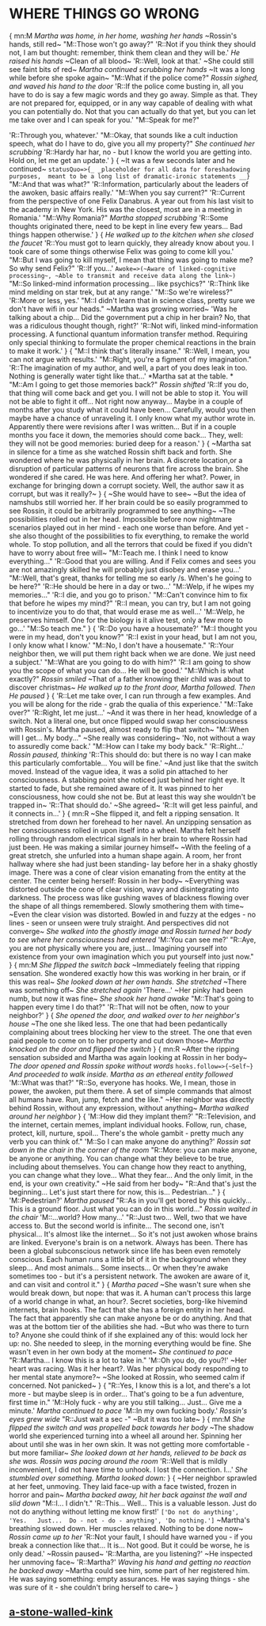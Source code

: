 # WHERE THINGS GO WRONG
{
mn:M
*Martha was home, in her home, washing her hands*
~Rossin's hands, still red~
"M::Those won't go away?"
'R::Not if you think they should not, I am but thought: remember, think them clean and they will be.'
*He raised his hands*
~Clean of all blood~
'R::Well, look at that.'
~She could still see faint bits of red~
*Martha continued scrubbing her hands*
~It was a long while before she spoke again~
"M::What if the police come?"
*Rossin sighed, and waved his hand to the door*
'R::If the police come busting in, all you have to do is say a few magic words and they go away.
Simple as that. 
They are not prepared for, equipped, or in any way capable of dealing with what you can potentially do.
Not that you can actually do that yet, but you can let me take over and I can speak for you.'
"M::Speak for me?"

'R::Through you, whatever.'
"M::Okay, that sounds like a cult induction speech, what do I have to do, give you all my property?"
*She continued her scrubbing*
'R::Hardy har har, no - but I know the world you are getting into. Hold on, let me get an update.'
}
{
~It was a few seconds later and he continued~
`statusQuo=>{_
  _placeholder for all data for foreshadowing purposes, 
  meant to be a long list of dramatic-ironic statements __}
`
"M::And that was what?"
'R::Information, particularly about the leaders of the awoken, basic affairs really.'
"M::When you say current?"
'R::Current from the perspective of one Felix Danabrus. 
A year out from his last visit to the academy in New York. 
His was the closest, most are in a meeting in Romania.'
"M::Why Romania?"
*Martha stopped scrubbing*
'R::Some thoughts originated there, need to be kept in line every few years... 
Bad things happen otherwise.'
}
{
*He walked up to the kitchen when she closed the faucet*
'R::You must got to learn quickly, they already know about you. 
I took care of some things otherwise Felix was going to come kill you.'
"M::But I was going to kill myself, I mean that thing was going to make me? 
So why send Felix?"
'R::If you...'
`Awoke=>(~Aware of linked-cognitive processing~,
~Able to transmit and receive data along the link~)
`
"M::So linked-mind information processing… like psychics?"
'R::Think like mind melding on star trek, but at any range.'
"M::So we're wireless?"
'R::More or less, yes.'
"M::I didn't learn that in science class, pretty sure we don't have wifi in our heads."
~Martha was growing worried~
'Was he talking about a chip... 
Did the government put a chip in her brain?
No, that was a ridiculous thought though, right?'
'R::Not wifi, linked mind-information processing. 
A functional quantum information transfer method. 
Requiring only special thinking to formulate the proper chemical reactions in the brain to make it work.'
}
{
"M::I think that's literally insane."
'R::Well, I mean, you can not argue with results.'
"M::Right, you're a figment of my imagination."
'R::The imagination of my author, and well, a part of you does leak in too.
Nothing is generally water tight like that...'
*Martha sat at the table. *
"M::Am I going to get those memories back?"
*Rossin shifted*
'R::If you do, that thing will come back and get you. 
I will not be able to stop it. 
You will not be able to fight it off... 
Not right now anyway... 
Maybe in a couple of months after you study what it could have been...
Carefully, would you then maybe have a chance of unraveling it. 
I only know what my author wrote in. 
Apparently there were revisions after I was written...
But if in a couple months you face it down, the memories should come back... 
They, well: they will not be good memories: buried deep for a reason.'
}
{
~Martha sat in silence for a time as she watched Rossin shift back and forth.
She wondered where he was physically in her brain.
A discrete location,or a disruption of particular patterns of neurons that fire across the brain.
She wondered if she cared.
He was here.
And offering her what?.
Power, in exchange for bringing down a corrupt society.
Well, the author saw it as corrupt, but was it really?~
}
{
~She would have to see~
~But the idea of namshubs still worried her.
If her brain could be so easily programmed to see Rossin, it could be arbitrarily programmed to see anything~
~The possibilities rolled out in her head.
Impossible before now nightmare scenarios played out in her mind - each one worse than before.
And yet - she also thought of the possibilities to fix everything, to remake the world whole.
To stop pollution, and all the terrors that could be fixed if you didn't have to worry about free will~
"M::Teach me. 
I think I need to know everything..."
'R::Good that you are willing. 
And if Felix comes and sees you are not amazingly skilled he will probably just disobey and erase you...'
"M::Well, that's great, thanks for telling me so early /s. 
When's he going to be here?"
'R::He should be here in a day or two...'
"M::Welp, if he wipes my memories..."
'R::I die, and you go to prison.'
"M::Can't convince him to fix that before he wipes my mind?"
'R::I mean, you can try, but I am not going to incentivize you to do that, that would erase me as well...'
'M::Welp, he preserves himself. One for the biology is it alive test, only a few more to go...'
"M::So teach me."
}
{
'R::Do you have a housemate?'
"M::I thought you were in my head, don't you know?"
'R::I exist in your head, but I am not you, I only know what I know.'
"M::No, I don't have a housemate."
'R::Your neighbor then, we will put them right back when we are done. 
We just need a subject.'
"M::What are you going to do with him?"
'R::I am going to show you the scope of what you can do... 
He will be good.'
"M::Which is what exactly?"
*Rossin smiled*
~That of a father knowing their child was about to discover christmas~
*He walked up to the front door, Martha followed.
Then He paused*
}
{
'R::Let me take over, I can run through a few examples.
And you will be along for the ride - grab the qualia of this experience.'
"M::Take over?"
'R::Right, let me just...'
~And it was there in her head, knowledge of a switch.
Not a literal one, but once flipped would swap her consciousness with Rossin's.
Martha paused, almost ready to flip that switch~
"M::When will I get... 
My body..."
~She really was considering~
'No, not without a way to assuredly come back.'
"M::How can I take my body back."
'R::Right...'
*Rossin paused, thinking*
'R::This should do: but there is no way I can make this particularly comfortable...
You will be fine.'
~And just like that the switch moved.
Instead of the vague idea, it was a solid pin attached to her consciousness.
A stabbing point she noticed just behind her right eye.
It started to fade, but she remained aware of it.
It was pinned to her consciousness, how could she not be.
But at least this way she wouldn't be trapped in~
'R::That should do.'
~She agreed~
'R::It will get less painful, and it connects in...'
}
{
mn:R
~She flipped it, and felt a ripping sensation.
It stretched from down her forehead to her navel.
An unzipping sensation as her consciousness rolled in upon itself into a wheel.
Martha felt herself rolling through random electrical signals in her brain to where Rossin had just been.
He was making a similar journey himself~
~With the feeling of a great stretch, she unfurled into a human shape again.
A room, her front hallway where she had just been standing- lay before her in a shaky ghostly image.
There was a cone of clear vision emanating from the entity at the center.
The center being herself: Rossin in her body~
~Everything was distorted outside the cone of clear vision, wavy and disintegrating into darkness.
The process was like gushing waves of blackness flowing over the shape of all things remembered.
Slowly smothering them with time~
~Even the clear vision was distorted.
Bowled in and fuzzy at the edges - no lines - seen or unseen were truly straight.
And perspectives did not converge~
*She walked into the ghostly image and Rossin turned her body to see where her consciousness had entered*
'M::You can see me?'
"R::Aye, you are not physically where you are, just... 
Imagining yourself into existence from your own imagination which you put yourself into just now."
}
{
mn:M
*She flipped the switch back*
~Immediately feeling that ripping sensation.
She wondered exactly how this was working in her brain, or if this was real~
*She looked down at her own hands.
She stretched*
~There was something off~
*She stretched again*
'There...'
~Her pinky had been numb, but now it was fine~
*She shook her hand awake*
"M::That's going to happen every time I do that?"
'R::That will not be often, now to your neighbor?'
}
{
*She opened the door, and walked over to her neighbor's house*
~The one she liked less.
The one that had been pedantically complaining about trees blocking her view to the street.
The one that even paid people to come on to her property and cut down those~
*Martha knocked on the door and flipped the switch*
}
{
mn:R
~After the ripping sensation subsided and Martha was again looking at Rossin in her body~
*The door opened and Rossin spoke without words*
`hooks.follow=>{~Self~}`
*And proceeded to walk inside.
Martha as an ethereal entity followed*
'M::What was that?'
"R::So, everyone has hooks. 
We, I mean, those in power, the awoken, put them there. 
A set of simple commands that almost all humans have. 
Run, jump, fetch and the like."
~Her neighbor was directly behind Rossin, without any expression, without anything~
*Martha walked around her neighbor*
}
{
'M::How did they implant them?'
"R::Television, and the internet, certain memes, implant individual hooks. 
Follow, run, chase, protect, kill, nurture, spoil... 
There's the whole gambit - pretty much any verb you can think of."
'M::So I can make anyone do anything?'
*Rossin sat down in the chair in the corner of the room*
"R::More: you can make anyone, be anyone or anything.
You can change what they believe to be true, including about themselves.
You can change how they react to anything, you can change what they love... 
What they fear... 
And the only limit, in the end, is your own creativity."
~He said from her body~
"R::And that's just the beginning... 
Let's just start there for now, this is...
Pedestrian..."
}
{
'M::Pedestrian?'
*Martha paused*
"R::As in you'll get bored by this quickly... 
This is a ground floor.
Just what you can do in this world..."
*Rossin waited in the chair*
'M::...world? 
How many...'
"R::Just two... 
Well, two that we have access to. 
But the second world is infinite...
The second one, isn't physical... 
It's almost like the internet... 
So it's not just awoken whose brains are linked. 
Everyone's brain is on a network. 
Always has been. 
There has been a global subconscious network since life has been even remotely conscious.
Each human runs a little bit of it in the background when they sleep...
And most animals... 
Some insects...
Or when they're awake sometimes too - but it's a persistent network.
The awoken are aware of it, and can visit and control it."
}
{
*Martha paced*
~She wasn't sure when she would break down, but nope: that was it.
A human can't process this large of a world change in what, an hour?.
Secret societies, borg-like hivemind internets, brain hooks.
The fact that she has a foreign entity in her head.
The fact that apparently she can make anyone be or do anything.
And that was at the bottom tier of the abilities she had.
~But who was there to turn to?
Anyone she could think of if she explained any of this: would lock her up: no.
She needed to sleep, in the morning everything would be fine.
She wasn't even in her own body at the moment~
*She continued to pace*
"R::Martha... I know this is a lot to take in."
'M::Oh you do, do you?!'
~Her heart was racing.
Was it her heart?.
Was her physical body responding to her mental state anymore?~
~She looked at Rossin, who seemed calm if concerned.
Not panicked~
}
{
"R::Yes, I know this is a lot, and there's a lot more - but maybe sleep is in order...
That's going to be a fun adventure, first time in."
'M::Holy fuck - why are you still talking... 
Just... 
Give me a minute.'
*Martha continued to pace*
'M::In my own fucking body.'
*Rossin's eyes grew wide*
"R::Just wait a sec -"
~But it was too late~
}
{
mn:M
*She flipped the switch and was propelled back towards her body*
~The shadow world she experienced turning into a wheel all around her.
Spinning her about until she was in her own skin.
It was not getting more comfortable - but more familiar~
*She looked down at her hands, relieved to be back as she was.
Rossin was pacing around the room*
'R::Well that is mildly inconvenient, I did not have time to unhook. 
I lost the connection. I...'
*She stumbled over something. Martha looked down:*
}
{
~Her neighbor sprawled at her feet, unmoving.
They laid face-up with a face twisted, frozen in horror and pain~
*Martha backed away, hit her back against the wall and slid down*
"M::I...
I didn't."
'R::This... 
Well... 
This is a valuable lesson.
Just do not do anything without letting me know first!'
`['Do not do anything',
'Yes.  
Just... 
Do - not - do - anything',
'Do nothing.']`
~Martha's breathing slowed down.
Her muscles relaxed.
Nothing to be done now~
*Rossin came up to her*
'R::Not your fault, I should have warned you - if you break a connection like that...
It is...
Not good. 
But it could be worse, he is only dead.'
~Rossin paused~
'R::Martha, are you listening?'
~He inspected her unmoving face~
'R::Martha?'
*Waving his hand and getting no reaction he backed away*
~Martha could see him, some part of her registered him.
He was saying something: empty assurances.
He was saying things - she was sure of it - she couldn't bring herself to care~
}
## [a-stone-walled-kink](a-stone-walled-kink.md)
